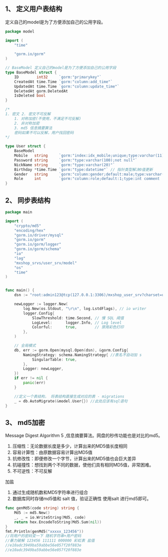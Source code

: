 ## 1、 定义用户表结构

定义自己的model是为了方便添加自己的公用字段。

```go
package model

import (
	"time"

	"gorm.io/gorm"
)

// BaseModel 定义自己的model是为了方便添加自己的公用字段
type BaseModel struct {
	ID        int32     `gorm:"primarykey"`
	CreatedAt time.Time `gorm:"column:add_time"`
	UpdatedAt time.Time `gorm:"column:update_time"`
	DeletedAt gorm.DeletedAt
	IsDeleted bool
}

/*
1. 密文 2. 密文不可反解
	1. 对称加密(不使用，不满足不可反解)
	2. 非对称加密
	3. md5 信息摘要算法
	密码如果不可以反解，用户找回密码
*/

type User struct {
	BaseModel
	Mobile   string     `gorm:"index:idx_mobile;unique;type:varchar(11);not null"`
	Password string     `gorm:"type:varchar(100);not null"`
	NickName string     `gorm:"type:varchar(20)"`
	Birthday *time.Time `gorm:"type:datetime"` // 指针类型解决0值更新
	Gender   string     `gorm:"column:gender;default:male;type:varchar(6) comment 'female表示女, male表示男'"`
	Role     int        `gorm:"column:role;default:1;type:int comment '1表示普通用户, 2表示管理员'"`
}
```

## 2、 同步表结构

```go
package main

import (
	"crypto/md5"
	"encoding/hex"
	"gorm.io/driver/mysql"
	"gorm.io/gorm"
	"gorm.io/gorm/logger"
	"gorm.io/gorm/schema"
	"io"
	"log"
	"mxshop_srvs/user_srv/model"
	"os"
	"time"
)


func main() {
	dsn := "root:admin123@tcp(127.0.0.1:3306)/mxshop_user_srv?charset=utf8mb4&parseTime=True&loc=Local"

	newLogger := logger.New(
		log.New(os.Stdout, "\r\n", log.LstdFlags), // io writer
		logger.Config{
			SlowThreshold: time.Second, // 慢 SQL 阈值
			LogLevel:      logger.Info, // Log level
			Colorful:      true,        // 禁用彩色打印
		},
	)

	// 全局模式
	db, err := gorm.Open(mysql.Open(dsn), &gorm.Config{
		NamingStrategy: schema.NamingStrategy{ //表名不自动加 s
			SingularTable: true,
		},
		Logger: newLogger,
	})
	if err != nil {
		panic(err)
	}

	//定义一个表结构， 将表结构直接生成对应的表 - migrations
	_ = db.AutoMigrate(&model.User{}) //此处应该有sql语句
}
```

## 3、 md5加密

Message Digest Algorithm 5 ,信息摘要算法。网盘的秒传功能也是对比的md5。

1. 压缩性：无论数据长度是多少，计算出来的MD5值长度相同
2. 容易计算性：由原数据容易计算出MD5值
3. 抗修改性：即便修改一个字节，计算出来的MD5值也会巨大差异
4. 抗碰撞性：想找到两个不同的数据，使他们具有相同MD5值，非常困难。
5. 不可逆性：不可反解

加盐

1. 通过生成随机数和MD5字符串进行组合
2. 数据库同时存储md5值和 salt 值，验证正确性 使用salt 进行md5即可。

```go
func genMd5(code string) string {
	Md5 := md5.New()
	_, _ = io.WriteString(Md5, code)
	return hex.EncodeToString(Md5.Sum(nil))
}
fmt.Println(genMd5("xxxxx_123456"))
//将用户的密码变一下 随机字符串+用户密码
//暴力破解 123456 111111 000000 彩虹表 盐值
//e10adc3949ba59abbe56e057f20f883e
//e10adc3949ba59abbe56e057f20f883e
```


